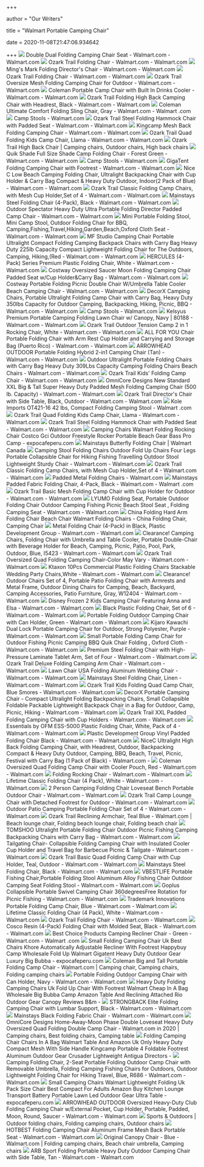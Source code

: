 +++
        
author = "Our Writers"
        
title = "Walmart Portable Camping Chair"
        
date = 2020-11-08T21:47:06.934642
        
+++
[ ![](https://i5.walmartimages.com/asr/55778a70-75b9-47e6-bc9c-4f1ebd34b333_1.dc74b6ce2b71bd744d94a71f986812f1.jpeg?odnWidth=612&odnHeight=612&odnBg=ffffff)](https://i5.walmartimages.com/asr/55778a70-75b9-47e6-bc9c-4f1ebd34b333_1.dc74b6ce2b71bd744d94a71f986812f1.jpeg?odnWidth=612&odnHeight=612&odnBg=ffffff) Double Dual Folding Camping Chair Seat - Walmart.com - Walmart.com
[ ![](https://i5.walmartimages.com/asr/915236dc-22a6-4ddc-b62c-1110ddc79c66_1.6ad4633a54d57707474826efe53f0ab7.jpeg?odnWidth=612&odnHeight=612&odnBg=ffffff)](https://i5.walmartimages.com/asr/915236dc-22a6-4ddc-b62c-1110ddc79c66_1.6ad4633a54d57707474826efe53f0ab7.jpeg?odnWidth=612&odnHeight=612&odnBg=ffffff) Ozark Trail Folding Chair - Walmart.com - Walmart.com
[ ![](https://i5.walmartimages.com/asr/a628585c-236f-44ea-bbcd-05f686e22e6d_1.76b7606a5458a9424b74f17ff36a66ce.jpeg?odnWidth=612&odnHeight=612&odnBg=ffffff)](https://i5.walmartimages.com/asr/a628585c-236f-44ea-bbcd-05f686e22e6d_1.76b7606a5458a9424b74f17ff36a66ce.jpeg?odnWidth=612&odnHeight=612&odnBg=ffffff) Ming's Mark Folding Director's Chair - Walmart.com - Walmart.com
[ ![](https://i5.walmartimages.com/asr/0f411c6c-3f09-42aa-9365-9dd3997613f7_1.c323af2b029d49de453d27d34ac419bc.jpeg?odnWidth=612&odnHeight=612&odnBg=ffffff)](https://i5.walmartimages.com/asr/0f411c6c-3f09-42aa-9365-9dd3997613f7_1.c323af2b029d49de453d27d34ac419bc.jpeg?odnWidth=612&odnHeight=612&odnBg=ffffff) Ozark Trail Folding Chair - Walmart.com - Walmart.com
[ ![](https://i5.walmartimages.com/asr/a73cc3cd-ee1c-4f2f-944f-bac29ac6f701_1.7af9c90a987605e10e582d358b1b32c6.jpeg)](https://i5.walmartimages.com/asr/a73cc3cd-ee1c-4f2f-944f-bac29ac6f701_1.7af9c90a987605e10e582d358b1b32c6.jpeg) Ozark Trail Oversize Mesh Folding Camping Chair for Outdoor - Walmart.com -  Walmart.com
[ ![](https://i5.walmartimages.com/asr/6e7e7486-1b93-4411-9790-936d96b418a0_1.46415cb5fe93e65c3ffefca93cbb8159.jpeg?odnWidth=612&odnHeight=612&odnBg=ffffff)](https://i5.walmartimages.com/asr/6e7e7486-1b93-4411-9790-936d96b418a0_1.46415cb5fe93e65c3ffefca93cbb8159.jpeg?odnWidth=612&odnHeight=612&odnBg=ffffff) Coleman Portable Camp Chair with Built In Drinks Cooler - Walmart.com -  Walmart.com
[ ![](https://i5.walmartimages.com/asr/97d67259-1e66-48c9-b180-be1c11954624_1.cc828308831f0b7b9a004f4e6c8f1084.jpeg)](https://i5.walmartimages.com/asr/97d67259-1e66-48c9-b180-be1c11954624_1.cc828308831f0b7b9a004f4e6c8f1084.jpeg) Ozark Trail Folding High Back Camping Chair with Headrest, Black - Walmart.com  - Walmart.com
[ ![](https://i5.walmartimages.com/asr/0b1c9643-c154-4501-950e-3797a33f235c_1.0f9b90421344fb80fa149d7daf9fc2d6.jpeg?odnWidth=612&odnHeight=612&odnBg=ffffff)](https://i5.walmartimages.com/asr/0b1c9643-c154-4501-950e-3797a33f235c_1.0f9b90421344fb80fa149d7daf9fc2d6.jpeg?odnWidth=612&odnHeight=612&odnBg=ffffff) Coleman Ultimate Comfort Folding Sling Chair, Gray - Walmart.com - Walmart .com
[ ![](https://i5.walmartimages.com/asr/954e2452-2146-4785-ab95-14dd35071efa_1.423ec756fc4ee155a4139f2fb3bd449c.jpeg)](https://i5.walmartimages.com/asr/954e2452-2146-4785-ab95-14dd35071efa_1.423ec756fc4ee155a4139f2fb3bd449c.jpeg) Camp Stools - Walmart.com
[ ![](https://i5.walmartimages.com/asr/4f95b0ae-38f6-4049-944f-88eae549cc75_4.eedb1b27846035142eed43f29cd280b2.png)](https://i5.walmartimages.com/asr/4f95b0ae-38f6-4049-944f-88eae549cc75_4.eedb1b27846035142eed43f29cd280b2.png) Ozark Trail Steel Folding Hammock Chair with Padded Seat - Walmart.com -  Walmart.com
[ ![](https://i5.walmartimages.com/asr/743bcf71-50f7-4fe8-909c-0b78fab71bae_1.6da755de0f4e66b1fad637621e4b4dfc.jpeg?odnWidth=612&odnHeight=612&odnBg=ffffff)](https://i5.walmartimages.com/asr/743bcf71-50f7-4fe8-909c-0b78fab71bae_1.6da755de0f4e66b1fad637621e4b4dfc.jpeg?odnWidth=612&odnHeight=612&odnBg=ffffff) Kingcamp Mesh Back Folding Camping Chair - Walmart.com - Walmart.com
[ ![](https://i5.walmartimages.com/asr/a16b134a-c3eb-4bbf-8676-196c06d61449_1.958b621273dc6092a232e348fc1ae05d.jpeg?odnWidth=612&odnHeight=612&odnBg=ffffff)](https://i5.walmartimages.com/asr/a16b134a-c3eb-4bbf-8676-196c06d61449_1.958b621273dc6092a232e348fc1ae05d.jpeg?odnWidth=612&odnHeight=612&odnBg=ffffff) Ozark Trail Quad Folding Kids Camp Chair, Llama - Walmart.com - Walmart.com
[ ![](https://i.pinimg.com/originals/0b/ea/ca/0beacadc81e72ab75dbe9e4c64f328e2.jpg)](https://i.pinimg.com/originals/0b/ea/ca/0beacadc81e72ab75dbe9e4c64f328e2.jpg) Ozark Trail High Back Chair | Camping chairs, Outdoor chairs, High back  chairs
[ ![](https://i5.walmartimages.com/asr/a04d83fe-73bb-4f43-902c-24adc78557d3_1.c2b451f8ab82d2bd7dc38262131ad37b.jpeg?odnWidth=612&odnHeight=612&odnBg=ffffff)](https://i5.walmartimages.com/asr/a04d83fe-73bb-4f43-902c-24adc78557d3_1.c2b451f8ab82d2bd7dc38262131ad37b.jpeg?odnWidth=612&odnHeight=612&odnBg=ffffff) Quik Shade Full Size Shade Camp Folding Chair - Forest Green - Walmart.com  - Walmart.com
[ ![](https://i5.walmartimages.com/asr/9d4a9ec0-9e6b-4784-80e3-c1f049e1a36a_1.0042f27ffaa85820d191b9a0fe5eab55.jpeg)](https://i5.walmartimages.com/asr/9d4a9ec0-9e6b-4784-80e3-c1f049e1a36a_1.0042f27ffaa85820d191b9a0fe5eab55.jpeg) Camp Stools - Walmart.com
[ ![](https://i5.walmartimages.com/asr/ba4ced7a-0060-45ec-ad14-3bd26fd10df3_1.c5dd5cdefb2ceb99761d6628a5fdcd5c.jpeg?odnWidth=612&odnHeight=612&odnBg=ffffff)](https://i5.walmartimages.com/asr/ba4ced7a-0060-45ec-ad14-3bd26fd10df3_1.c5dd5cdefb2ceb99761d6628a5fdcd5c.jpeg?odnWidth=612&odnHeight=612&odnBg=ffffff) GigaTent Folding Camping Chair with Footrest - Walmart.com - Walmart.com
[ ![](https://i5.walmartimages.com/asr/785f706d-971b-4d47-9aae-78023b5b7d42_1.d916d04ed9d68e7ba992310e1befe31d.jpeg?odnWidth=612&odnHeight=612&odnBg=ffffff)](https://i5.walmartimages.com/asr/785f706d-971b-4d47-9aae-78023b5b7d42_1.d916d04ed9d68e7ba992310e1befe31d.jpeg?odnWidth=612&odnHeight=612&odnBg=ffffff) Nice C Low Beach Camping Folding Chair, Ultralight Backpacking Chair with  Cup Holder & Carry Bag Compact & Heavy Duty Outdoor, Indoor(2 Pack of Blue)  - Walmart.com - Walmart.com
[ ![](https://i5.walmartimages.com/asr/0b72bb38-6a55-42e1-a3e9-a821fea94c25_1.bc82ade3e97b3675cbd9624a2b7ae68b.jpeg?odnWidth=612&odnHeight=612&odnBg=ffffff)](https://i5.walmartimages.com/asr/0b72bb38-6a55-42e1-a3e9-a821fea94c25_1.bc82ade3e97b3675cbd9624a2b7ae68b.jpeg?odnWidth=612&odnHeight=612&odnBg=ffffff) Ozark Trail Classic Folding Camp Chairs, with Mesh Cup Holder,Set of 4 -  Walmart.com - Walmart.com
[ ![](https://i5.walmartimages.com/asr/8a4fcf95-a2ca-4c11-bb0f-0abaaf04de54_1.d3a1d36a6d945867a10946d6e66e4c3c.jpeg?odnWidth=2000&odnHeight=2000&odnBg=ffffff)](https://i5.walmartimages.com/asr/8a4fcf95-a2ca-4c11-bb0f-0abaaf04de54_1.d3a1d36a6d945867a10946d6e66e4c3c.jpeg?odnWidth=2000&odnHeight=2000&odnBg=ffffff) Mainstays Steel Folding Chair (4-Pack), Black - Walmart.com - Walmart.com
[ ![](https://i5.walmartimages.com/asr/c8ff1080-3ebf-4ead-be76-41067d20c018_2.468588c68ce2b5796bb7925af091d9b5.jpeg?odnWidth=612&odnHeight=612&odnBg=ffffff)](https://i5.walmartimages.com/asr/c8ff1080-3ebf-4ead-be76-41067d20c018_2.468588c68ce2b5796bb7925af091d9b5.jpeg?odnWidth=612&odnHeight=612&odnBg=ffffff) Outdoor Spectator Heavy Duty Ultra Portable Folding Director Padded Camp  Chair - Walmart.com - Walmart.com
[ ![](https://i5.walmartimages.com/asr/26fdc759-283d-4a84-8c7b-53b4277f2d32_1.fb7678d754eb732ab1a63b986a13757a.jpeg?odnWidth=612&odnHeight=612&odnBg=ffffff)](https://i5.walmartimages.com/asr/26fdc759-283d-4a84-8c7b-53b4277f2d32_1.fb7678d754eb732ab1a63b986a13757a.jpeg?odnWidth=612&odnHeight=612&odnBg=ffffff) Mini Portable Folding Stool, Mini Camp Stool, Outdoor Folding Chair for BBQ, Camping,Fishing,Travel,Hiking,Garden,Beach,Oxford Cloth Seat - Walmart.com  - Walmart.com
[ ![](https://i5.walmartimages.com/asr/152fbcb4-28b5-4773-b0b7-2db47d0b6d8c.b14f5f0b886f220fb5c610aae9c0c231.jpeg?odnWidth=612&odnHeight=612&odnBg=ffffff)](https://i5.walmartimages.com/asr/152fbcb4-28b5-4773-b0b7-2db47d0b6d8c.b14f5f0b886f220fb5c610aae9c0c231.jpeg?odnWidth=612&odnHeight=612&odnBg=ffffff) MF Studio Camping Chair Portable Ultralight Compact Folding Camping  Backpack Chairs with Carry Bag Heavy Duty 225lb Capacity Compact  Lightweight Folding Chair for The Outdoors, Camping, Hiking,(Red - Walmart.com  - Walmart.com
[ ![](https://i5.walmartimages.com/asr/a0158838-80ee-402c-9010-303c7d0f611c_1.a28b6b672c9c168989243aafbb43cd67.jpeg?odnWidth=612&odnHeight=612&odnBg=ffffff)](https://i5.walmartimages.com/asr/a0158838-80ee-402c-9010-303c7d0f611c_1.a28b6b672c9c168989243aafbb43cd67.jpeg?odnWidth=612&odnHeight=612&odnBg=ffffff) HERCULES (4-Pack) Series Premium Plastic Folding Chair, White - Walmart.com  - Walmart.com
[ ![](https://i5.walmartimages.com/asr/e0ff9121-3af6-4e14-b62f-1dff6b9abb11_1.7f258c015f8478b579b7e370d927fdb6.jpeg?odnWidth=612&odnHeight=612&odnBg=ffffff)](https://i5.walmartimages.com/asr/e0ff9121-3af6-4e14-b62f-1dff6b9abb11_1.7f258c015f8478b579b7e370d927fdb6.jpeg?odnWidth=612&odnHeight=612&odnBg=ffffff) Costway Oversized Saucer Moon Folding Camping Chair Padded Seat w/Cup  Holder&Carry Bag - Walmart.com - Walmart.com
[ ![](https://i5.walmartimages.com/asr/de619ce5-6ef8-442e-9b23-73664d769bbb_1.9ddb9e495f07deddceb4b529a7e32d55.jpeg?odnWidth=612&odnHeight=612&odnBg=ffffff)](https://i5.walmartimages.com/asr/de619ce5-6ef8-442e-9b23-73664d769bbb_1.9ddb9e495f07deddceb4b529a7e32d55.jpeg?odnWidth=612&odnHeight=612&odnBg=ffffff) Costway Portable Folding Picnic Double Chair W/Umbrella Table Cooler Beach Camping  Chair - Walmart.com - Walmart.com
[ ![](https://i5.walmartimages.com/asr/4acc89a1-8ab5-4b9b-9b69-8f10b2a5d8e9.530a5186fa56bcdba46af6ec4f1ed0cb.jpeg?odnWidth=612&odnHeight=612&odnBg=ffffff)](https://i5.walmartimages.com/asr/4acc89a1-8ab5-4b9b-9b69-8f10b2a5d8e9.530a5186fa56bcdba46af6ec4f1ed0cb.jpeg?odnWidth=612&odnHeight=612&odnBg=ffffff) DecorX Camping Chairs, Portable Ultralight Folding Camp Chair with Carry  Bag, Heavy Duty 350lbs Capacity for Outdoor Camping, Backpacking, Hiking,  Picnic, BBQ - Walmart.com - Walmart.com
[ ![](https://i5.walmartimages.com/asr/2ee1dd88-fb8e-4ceb-87c0-7acc311ef953_1.a298cfe744e000be873d0074788a073b.jpeg)](https://i5.walmartimages.com/asr/2ee1dd88-fb8e-4ceb-87c0-7acc311ef953_1.a298cfe744e000be873d0074788a073b.jpeg) Camp Stools - Walmart.com
[ ![](https://i5.walmartimages.com/asr/dc11253c-6f67-4c31-be77-4c0809e9dab9_1.64c93c27f40db3f2cd8ec9a875520dd9.jpeg?odnWidth=612&odnHeight=612&odnBg=ffffff)](https://i5.walmartimages.com/asr/dc11253c-6f67-4c31-be77-4c0809e9dab9_1.64c93c27f40db3f2cd8ec9a875520dd9.jpeg?odnWidth=612&odnHeight=612&odnBg=ffffff) Kelsyus Premium Portable Camping Folding Lawn Chair w/ Canopy, Navy | 80188  - Walmart.com - Walmart.com
[ ![](https://i5.walmartimages.com/asr/2c101f24-cb6a-40ba-96d1-53cbfce4a0f8_1.5c81e89d41c42265b5775391ed399120.jpeg?odnWidth=612&odnHeight=612&odnBg=ffffff)](https://i5.walmartimages.com/asr/2c101f24-cb6a-40ba-96d1-53cbfce4a0f8_1.5c81e89d41c42265b5775391ed399120.jpeg?odnWidth=612&odnHeight=612&odnBg=ffffff) Ozark Trail Outdoor Tension Camp 2 in 1 Rocking Chair, White - Walmart.com  - Walmart.com
[ ![](https://i5.walmartimages.com/asr/156f1082-be83-4ca8-a90f-bf848520732e_1.b17a9001c5f2f37e232ce7c8b6574f76.jpeg?odnWidth=612&odnHeight=612&odnBg=ffffff)](https://i5.walmartimages.com/asr/156f1082-be83-4ca8-a90f-bf848520732e_1.b17a9001c5f2f37e232ce7c8b6574f76.jpeg?odnWidth=612&odnHeight=612&odnBg=ffffff) ALL FOR YOU Chair Portable Folding Chair with Arm Rest Cup Holder and  Carrying and Storage Bag (Puerto Rico) - Walmart.com - Walmart.com
[ ![](https://i5.walmartimages.com/asr/cbf09bca-5a91-4934-92a1-f15273f42eac.611d132aa99bf1b3af373cb65ba438c3.jpeg?odnWidth=612&odnHeight=612&odnBg=ffffff)](https://i5.walmartimages.com/asr/cbf09bca-5a91-4934-92a1-f15273f42eac.611d132aa99bf1b3af373cb65ba438c3.jpeg?odnWidth=612&odnHeight=612&odnBg=ffffff) ARROWHEAD OUTDOOR Portable Folding Hybrid 2-in1 Camping Chair (Tan) -  Walmart.com - Walmart.com
[ ![](https://i5.walmartimages.com/asr/ed6d3ed5-db8f-4f65-8fb6-bcefd462922e_1.c5ef336d2c61c261bd8be5a3d9e4b43c.jpeg?odnWidth=612&odnHeight=612&odnBg=ffffff)](https://i5.walmartimages.com/asr/ed6d3ed5-db8f-4f65-8fb6-bcefd462922e_1.c5ef336d2c61c261bd8be5a3d9e4b43c.jpeg?odnWidth=612&odnHeight=612&odnBg=ffffff) Outdoor Ultralight Portable Folding Chairs with Carry Bag Heavy Duty 309Lbs  Capacity Camping Folding Chairs Beach Chairs - Walmart.com - Walmart.com
[ ![](https://i5.walmartimages.com/asr/cb996568-469c-492f-8f2f-9739364d4c0d_1.b2494046e9c0c43b55432322e2a38f5e.jpeg?odnWidth=612&odnHeight=612&odnBg=ffffff)](https://i5.walmartimages.com/asr/cb996568-469c-492f-8f2f-9739364d4c0d_1.b2494046e9c0c43b55432322e2a38f5e.jpeg?odnWidth=612&odnHeight=612&odnBg=ffffff) Ozark Trail Kids' Folding Camp Chair - Walmart.com - Walmart.com
[ ![](https://i5.walmartimages.com/asr/32b74f3d-7aea-4676-a9c4-fdb326885fd0_1.f444f4bb0c4f7bf3d6c6acd0cc7a3b6e.jpeg?odnWidth=612&odnHeight=612&odnBg=ffffff)](https://i5.walmartimages.com/asr/32b74f3d-7aea-4676-a9c4-fdb326885fd0_1.f444f4bb0c4f7bf3d6c6acd0cc7a3b6e.jpeg?odnWidth=612&odnHeight=612&odnBg=ffffff) OmniCore Designs New Standard XXL Big & Tall Super Heavy Duty Padded Mesh Folding  Camping Chair (500 lb. Capacity) - Walmart.com - Walmart.com
[ ![](https://i5.walmartimages.com/asr/3114966d-01b2-43c8-adce-50d426304bf4_3.b7dea9e6f549a19aa1e7305336d3f3d6.png?odnWidth=612&odnHeight=612&odnBg=ffffff)](https://i5.walmartimages.com/asr/3114966d-01b2-43c8-adce-50d426304bf4_3.b7dea9e6f549a19aa1e7305336d3f3d6.png?odnWidth=612&odnHeight=612&odnBg=ffffff) Ozark Trail Director's Chair with Side Table, Black, Outdoor - Walmart.com  - Walmart.com
[ ![](https://i5.walmartimages.com/asr/b4bb8121-4910-43e3-8834-7f4319b73282_1.92aa3a76329a4e01b9991e38b8a63b0b.jpeg?odnWidth=450&odnHeight=450&odnBg=ffffff)](https://i5.walmartimages.com/asr/b4bb8121-4910-43e3-8834-7f4319b73282_1.92aa3a76329a4e01b9991e38b8a63b0b.jpeg?odnWidth=450&odnHeight=450&odnBg=ffffff) Kole Imports OT421-16 42 lbs&#44; Compact Folding Camping Stool - Walmart .com
[ ![](https://i5.walmartimages.com/asr/fa52f67f-e661-48ee-bba5-b41022634484_1.c89c199252aa98d18095a96c9e52497d.jpeg)](https://i5.walmartimages.com/asr/fa52f67f-e661-48ee-bba5-b41022634484_1.c89c199252aa98d18095a96c9e52497d.jpeg) Ozark Trail Quad Folding Kids Camp Chair, Llama - Walmart.com - Walmart.com
[ ![](https://i5.walmartimages.com/asr/d1b208d2-dc2a-46dc-a868-7880f20cf203_1.f703da8a8f7a18c6f02a9531152bf945.jpeg)](https://i5.walmartimages.com/asr/d1b208d2-dc2a-46dc-a868-7880f20cf203_1.f703da8a8f7a18c6f02a9531152bf945.jpeg) Ozark Trail Steel Folding Hammock Chair with Padded Seat - Walmart.com -  Walmart.com
[ ![](https://www.expocafeperu.com/w/2019/12/camping-chairs-walmart-folding-rocking-chair-costco-gci-outdoor-freestyle-rocker-portable-folding-rocking-chair-camping-chairs-beach.jpg)](https://www.expocafeperu.com/w/2019/12/camping-chairs-walmart-folding-rocking-chair-costco-gci-outdoor-freestyle-rocker-portable-folding-rocking-chair-camping-chairs-beach.jpg) Camping Chairs Walmart Folding Rocking Chair Costco Gci Outdoor Freestyle  Rocker Portable Beach Gear Bass Pro Camp - expocafeperu.com
[ ![](https://i5.walmartimages.ca/images/Enlarge/004/189/999999-886783004189.jpg)](https://i5.walmartimages.ca/images/Enlarge/004/189/999999-886783004189.jpg) Mainstays Butterfly Folding Chair | Walmart Canada
[ ![](https://i5.walmartimages.com/asr/213c140e-a3cc-4911-8bf3-00795e2bbbdc_1.be21c0e030db9f261062328d9262ce09.jpeg?odnWidth=612&odnHeight=612&odnBg=ffffff)](https://i5.walmartimages.com/asr/213c140e-a3cc-4911-8bf3-00795e2bbbdc_1.be21c0e030db9f261062328d9262ce09.jpeg?odnWidth=612&odnHeight=612&odnBg=ffffff) Camping Stool Folding Chairs Outdoor Fold Up Chairs Four Legs Portable  Collapsible Chair for Hiking Fishing Travelling Outdoor Stool Lightweight  Sturdy Chair - Walmart.com - Walmart.com
[ ![](https://i5.walmartimages.com/asr/0b72bb38-6a55-42e1-a3e9-a821fea94c25_1.bc82ade3e97b3675cbd9624a2b7ae68b.jpeg)](https://i5.walmartimages.com/asr/0b72bb38-6a55-42e1-a3e9-a821fea94c25_1.bc82ade3e97b3675cbd9624a2b7ae68b.jpeg) Ozark Trail Classic Folding Camp Chairs, with Mesh Cup Holder,Set of 4 -  Walmart.com - Walmart.com
[ ![](https://i5.walmartimages.com/asr/78e131c1-5daf-4b58-abc3-3aa56d17f492_1.1a0b324319e8b02abd375003cc3069f1.jpeg)](https://i5.walmartimages.com/asr/78e131c1-5daf-4b58-abc3-3aa56d17f492_1.1a0b324319e8b02abd375003cc3069f1.jpeg) Padded Metal Folding Chairs - Walmart.com
[ ![](https://i5.walmartimages.com/asr/050dc19f-10e0-4e9d-8b96-bce626602b28_1.fcbab46d0d95273f5cc0134a7722e726.png?odnWidth=612&odnHeight=612&odnBg=ffffff)](https://i5.walmartimages.com/asr/050dc19f-10e0-4e9d-8b96-bce626602b28_1.fcbab46d0d95273f5cc0134a7722e726.png?odnWidth=612&odnHeight=612&odnBg=ffffff) Mainstays Padded Fabric Folding Chair, 4-Pack, Black - Walmart.com - Walmart .com
[ ![](https://i5.walmartimages.com/asr/0f289ab0-8e8f-4aea-bda7-2ac6368455dd_1.ed1bfc14e9aa6b4da301fb0c6eb276f8.png?odnWidth=612&odnHeight=612&odnBg=ffffff)](https://i5.walmartimages.com/asr/0f289ab0-8e8f-4aea-bda7-2ac6368455dd_1.ed1bfc14e9aa6b4da301fb0c6eb276f8.png?odnWidth=612&odnHeight=612&odnBg=ffffff) Ozark Trail Basic Mesh Folding Camp Chair with Cup Holder for Outdoor -  Walmart.com - Walmart.com
[ ![](https://i5.walmartimages.com/asr/27c7730c-5779-4bab-9ccb-88a6ee691308.14a14c8325e30006dbbc4cb3b1bcdaee.jpeg?odnWidth=612&odnHeight=612&odnBg=ffffff)](https://i5.walmartimages.com/asr/27c7730c-5779-4bab-9ccb-88a6ee691308.14a14c8325e30006dbbc4cb3b1bcdaee.jpeg?odnWidth=612&odnHeight=612&odnBg=ffffff) LYUMO Folding Seat, Portable Outdoor Folding Chair Outdoor Camping Fishing  Picnic Beach Stool Seat , Folding Camping Seat - Walmart.com - Walmart.com
[ ![](https://image.made-in-china.com/202f0j00voHRdrqGkmkA/Folding-Hard-Arm-Folding-Chair-Beach-Chair-Walmart-Folding-Chairs.jpg)](https://image.made-in-china.com/202f0j00voHRdrqGkmkA/Folding-Hard-Arm-Folding-Chair-Beach-Chair-Walmart-Folding-Chairs.jpg) China Folding Hard Arm Folding Chair Beach Chair Walmart Folding Chairs -  China Folding Chair, Camping Chair
[ ![](https://i5.walmartimages.com/asr/27c2fde4-380a-4154-91a7-fae859e82419_1.53f7b6130f1fe7c9476acf0f79a88f3f.jpeg?odnWidth=450&odnHeight=450&odnBg=ffffff)](https://i5.walmartimages.com/asr/27c2fde4-380a-4154-91a7-fae859e82419_1.53f7b6130f1fe7c9476acf0f79a88f3f.jpeg?odnWidth=450&odnHeight=450&odnBg=ffffff) Metal Folding Chair (4-Pack) in Black, Plastic Development Group - Walmart.com  - Walmart.com
[ ![](https://i5.walmartimages.com/asr/6d7582f4-d0e3-4cdf-9fc0-056547048ba6_1.c09f257f83113da8fcf526e83972ae8b.jpeg?odnWidth=612&odnHeight=612&odnBg=ffffff)](https://i5.walmartimages.com/asr/6d7582f4-d0e3-4cdf-9fc0-056547048ba6_1.c09f257f83113da8fcf526e83972ae8b.jpeg?odnWidth=612&odnHeight=612&odnBg=ffffff) Clearance! Camping Chairs, Folding Chair with Umbrella and Table Cooler,  Portable Double-Chair with Beverage Holder for Beach, Camping, Picnic,  Patio, Pool, Park, Outdoor, Blue, I5423 - Walmart.com - Walmart.com
[ ![](https://i5.walmartimages.com/asr/224a4b59-a588-4dcd-842d-1a72fc25fbdc_1.b0cca3116aecca031f92d1380e0b0b42.jpeg?odnWidth=612&odnHeight=612&odnBg=ffffff)](https://i5.walmartimages.com/asr/224a4b59-a588-4dcd-842d-1a72fc25fbdc_1.b0cca3116aecca031f92d1380e0b0b42.jpeg?odnWidth=612&odnHeight=612&odnBg=ffffff) Ozark Trail Oversized Quad Folding Camping Chair-Color May Vary - Walmart.com  - Walmart.com
[ ![](https://i5.walmartimages.com/asr/22203443-fdff-4378-b0e7-6caa3f6bb527_1.ac832f82929c64340ee048444e6f39e3.jpeg?odnWidth=612&odnHeight=612&odnBg=ffffff)](https://i5.walmartimages.com/asr/22203443-fdff-4378-b0e7-6caa3f6bb527_1.ac832f82929c64340ee048444e6f39e3.jpeg?odnWidth=612&odnHeight=612&odnBg=ffffff) Ktaxon 10Pcs Commercial Plastic Folding Chairs Stackable Wedding Party  Chairs,White - Walmart.com - Walmart.com
[ ![](https://i5.walmartimages.com/asr/de7a0f5f-349d-4525-951c-5e0bed8771c8.5ecfc3a89509e54abc131274f8608199.jpeg?odnWidth=612&odnHeight=612&odnBg=ffffff)](https://i5.walmartimages.com/asr/de7a0f5f-349d-4525-951c-5e0bed8771c8.5ecfc3a89509e54abc131274f8608199.jpeg?odnWidth=612&odnHeight=612&odnBg=ffffff) Clearance! Outdoor Chairs Set of 4, Portable Patio Folding Chair with  Armrests and Metal Frame, Outdoor Dining Chairs for Camping, Beach,  Backyard, Camping Accessories, Patio Furniture, Gray, W12404 - Walmart.com  - Walmart.com
[ ![](https://i5.walmartimages.com/asr/fe17360c-18b0-41eb-a678-62791badc7bf_2.049a3cd0bb98a00a31e051a7cd1da2df.jpeg?odnWidth=612&odnHeight=612&odnBg=ffffff)](https://i5.walmartimages.com/asr/fe17360c-18b0-41eb-a678-62791badc7bf_2.049a3cd0bb98a00a31e051a7cd1da2df.jpeg?odnWidth=612&odnHeight=612&odnBg=ffffff) Disney Frozen 2 Kids Camping Chair Featuring Anna and Elsa - Walmart.com -  Walmart.com
[ ![](https://i5.walmartimages.com/asr/a851b2fe-17a5-4379-8250-49e4d688b8a7_1.602c33a68f58deaf2322f31ed0cfad84.jpeg)](https://i5.walmartimages.com/asr/a851b2fe-17a5-4379-8250-49e4d688b8a7_1.602c33a68f58deaf2322f31ed0cfad84.jpeg) Black Plastic Folding Chair, Set of 6 - Walmart.com - Walmart.com
[ ![](https://i5.walmartimages.com/asr/19d1ee29-9624-45b2-a2a7-b3eda25752a3_1.2cf99bb98aa33b3c325ad151c2540ab6.jpeg?odnWidth=612&odnHeight=612&odnBg=ffffff)](https://i5.walmartimages.com/asr/19d1ee29-9624-45b2-a2a7-b3eda25752a3_1.2cf99bb98aa33b3c325ad151c2540ab6.jpeg?odnWidth=612&odnHeight=612&odnBg=ffffff) Portable Folding Outdoor Camping Chair with Can Holder, Green - Walmart.com  - Walmart.com
[ ![](https://i5.walmartimages.com/asr/2c216e13-0834-4155-9f6d-485fdb2df49b_1.8cd9753d95e689b3012678df94d67682.jpeg?odnWidth=612&odnHeight=612&odnBg=ffffff)](https://i5.walmartimages.com/asr/2c216e13-0834-4155-9f6d-485fdb2df49b_1.8cd9753d95e689b3012678df94d67682.jpeg?odnWidth=612&odnHeight=612&odnBg=ffffff) Kijaro Kawachi Dual Lock Portable Camping Chair for Outdoor, Strong  Polyester, Purple - Walmart.com - Walmart.com
[ ![](https://i5.walmartimages.com/asr/de08afc0-9047-47b3-aa73-7cad2de37f0b_1.e16d24700957c616786d01b69a03bf2f.jpeg?odnWidth=282&odnHeight=282&odnBg=ffffff)](https://i5.walmartimages.com/asr/de08afc0-9047-47b3-aa73-7cad2de37f0b_1.e16d24700957c616786d01b69a03bf2f.jpeg?odnWidth=282&odnHeight=282&odnBg=ffffff) Small Portable Folding Camp Chair for Outdoor Fishing Picnic Camping BBQ  Quik Chair Folding , Oxford Cloth - Walmart.com - Walmart.com
[ ![](https://i5.walmartimages.com/asr/8ed91dd2-6b1b-481e-be05-432fcc185e17_1.77d60ef094c984ed1bbfedcd9aa0af69.jpeg?odnWidth=612&odnHeight=612&odnBg=ffffff)](https://i5.walmartimages.com/asr/8ed91dd2-6b1b-481e-be05-432fcc185e17_1.77d60ef094c984ed1bbfedcd9aa0af69.jpeg?odnWidth=612&odnHeight=612&odnBg=ffffff) Premium Steel Folding Chair with High-Pressure Laminate Tablet Arm, Set of  Four - Walmart.com - Walmart.com
[ ![](https://i5.walmartimages.com/asr/07fdac8a-5f66-4bea-82f3-bff64991510d_1.391e78657dc6dae504b0ae684209921f.jpeg?odnWidth=612&odnHeight=612&odnBg=ffffff)](https://i5.walmartimages.com/asr/07fdac8a-5f66-4bea-82f3-bff64991510d_1.391e78657dc6dae504b0ae684209921f.jpeg?odnWidth=612&odnHeight=612&odnBg=ffffff) Ozark Trail Deluxe Folding Camping Arm Chair - Walmart.com - Walmart.com
[ ![](https://i5.walmartimages.com/asr/88ea8a15-b4dd-4017-9c5a-610f18a55227_1.cc2cab4f5bdb549fbf3f4261c4af7321.jpeg?odnWidth=612&odnHeight=612&odnBg=ffffff)](https://i5.walmartimages.com/asr/88ea8a15-b4dd-4017-9c5a-610f18a55227_1.cc2cab4f5bdb549fbf3f4261c4af7321.jpeg?odnWidth=612&odnHeight=612&odnBg=ffffff) Lawn Chair USA Folding Aluminum Webbing Chair - Walmart.com - Walmart.com
[ ![](https://i5.walmartimages.com/asr/f8a24ede-0176-4ca5-b73f-86d0eeee7ae0_1.a975b10c6ddbb3340adbc0189a5c245d.jpeg?odnWidth=612&odnHeight=612&odnBg=ffffff)](https://i5.walmartimages.com/asr/f8a24ede-0176-4ca5-b73f-86d0eeee7ae0_1.a975b10c6ddbb3340adbc0189a5c245d.jpeg?odnWidth=612&odnHeight=612&odnBg=ffffff) Mainstays Steel Folding Chair, Linen - Walmart.com - Walmart.com
[ ![](https://i5.walmartimages.com/asr/af1ee17b-1c94-448e-b8b2-f6e85de938e2_2.66d014fbd869102376ef722e7b106dcc.jpeg?odnWidth=612&odnHeight=612&odnBg=ffffff)](https://i5.walmartimages.com/asr/af1ee17b-1c94-448e-b8b2-f6e85de938e2_2.66d014fbd869102376ef722e7b106dcc.jpeg?odnWidth=612&odnHeight=612&odnBg=ffffff) Ozark Trail Kids Folding Quad Camp Chair, Blue Smores - Walmart.com -  Walmart.com
[ ![](https://i5.walmartimages.com/asr/be78f46e-49d7-4ecc-8a3c-00ffce239226.acaf6a66034d63c8ab0fc323b836c398.jpeg?odnWidth=612&odnHeight=612&odnBg=ffffff)](https://i5.walmartimages.com/asr/be78f46e-49d7-4ecc-8a3c-00ffce239226.acaf6a66034d63c8ab0fc323b836c398.jpeg?odnWidth=612&odnHeight=612&odnBg=ffffff) DecorX Portable Camping Chair - Compact Ultralight Folding Backpacking  Chairs, Small Collapsible Foldable Packable Lightweight Backpack Chair in a  Bag for Outdoor, Camp, Picnic, Hiking - Walmart.com - Walmart.com
[ ![](https://i5.walmartimages.com/asr/78843437-281b-4ff1-8bc1-952efd862906_1.fa76de851d717af548441725c8f85b0f.jpeg?odnWidth=612&odnHeight=612&odnBg=ffffff)](https://i5.walmartimages.com/asr/78843437-281b-4ff1-8bc1-952efd862906_1.fa76de851d717af548441725c8f85b0f.jpeg?odnWidth=612&odnHeight=612&odnBg=ffffff) Ozark Trail XXL Padded Folding Camping Chair with Cup Holders - Walmart.com  - Walmart.com
[ ![](https://i5.walmartimages.com/asr/00440b61-2282-4aa2-aff8-409dc70e2389_1.221cc6e0a8e4eebe8901873181f24625.jpeg?odnWidth=612&odnHeight=612&odnBg=ffffff)](https://i5.walmartimages.com/asr/00440b61-2282-4aa2-aff8-409dc70e2389_1.221cc6e0a8e4eebe8901873181f24625.jpeg?odnWidth=612&odnHeight=612&odnBg=ffffff) Essentials by OFM ESS-5000 Plastic Folding Chair, White, Pack of 4 - Walmart.com  - Walmart.com
[ ![](https://i5.walmartimages.com/asr/a2ed6b35-9a9c-448a-8f87-90c8b9df0c83_1.065aa07f57acbee1880e3c7c9323b1c5.jpeg?odnWidth=612&odnHeight=612&odnBg=ffffff)](https://i5.walmartimages.com/asr/a2ed6b35-9a9c-448a-8f87-90c8b9df0c83_1.065aa07f57acbee1880e3c7c9323b1c5.jpeg?odnWidth=612&odnHeight=612&odnBg=ffffff) Plastic Development Group Vinyl Padded Folding Chair Black - Walmart.com -  Walmart.com
[ ![](https://i5.walmartimages.com/asr/ec136a2f-0c13-46bf-b137-a3b1a4e19418.37801921b8cabbf06c368c1426ea77de.jpeg?odnWidth=612&odnHeight=612&odnBg=ffffff)](https://i5.walmartimages.com/asr/ec136a2f-0c13-46bf-b137-a3b1a4e19418.37801921b8cabbf06c368c1426ea77de.jpeg?odnWidth=612&odnHeight=612&odnBg=ffffff) NiceC Ultralight High Back Folding Camping Chair, with Headrest, Outdoor,  Backpacking Compact & Heavy Duty Outdoor, Camping, BBQ, Beach, Travel,  Picnic, Festival with Carry Bag (1 Pack of Black) - Walmart.com -
[ ![](https://i5.walmartimages.com/asr/afb4ce38-7054-4ed4-9527-d5c4518e77c4_1.a3a1eb434843ea66f9a46bc81c083b12.jpeg?odnWidth=612&odnHeight=612&odnBg=ffffff)](https://i5.walmartimages.com/asr/afb4ce38-7054-4ed4-9527-d5c4518e77c4_1.a3a1eb434843ea66f9a46bc81c083b12.jpeg?odnWidth=612&odnHeight=612&odnBg=ffffff) Coleman Oversized Quad Folding Camp Chair with Cooler Pouch, Red - Walmart.com  - Walmart.com
[ ![](https://i5.walmartimages.com/asr/c9f391f9-b322-4de7-9fe8-eb8bc51983ea_1.7314ee54a89471cec45d2966a9a830d2.jpeg)](https://i5.walmartimages.com/asr/c9f391f9-b322-4de7-9fe8-eb8bc51983ea_1.7314ee54a89471cec45d2966a9a830d2.jpeg) Folding Rocking Chair - Walmart.com - Walmart.com
[ ![](https://i5.walmartimages.com/asr/8f0d1090-b403-4b52-a72f-02833a80c420_1.817cd610a56b3964eb32c98d5ce04426.jpeg)](https://i5.walmartimages.com/asr/8f0d1090-b403-4b52-a72f-02833a80c420_1.817cd610a56b3964eb32c98d5ce04426.jpeg) Lifetime Classic Folding Chair (4 Pack), White - Walmart.com - Walmart.com
[ ![](https://i5.walmartimages.com/asr/ba362524-f7f2-4d80-a52f-77afa8f1f071_1.210a6ba962a8a0f1cfa8512afc5d5298.jpeg?odnWidth=612&odnHeight=612&odnBg=ffffff)](https://i5.walmartimages.com/asr/ba362524-f7f2-4d80-a52f-77afa8f1f071_1.210a6ba962a8a0f1cfa8512afc5d5298.jpeg?odnWidth=612&odnHeight=612&odnBg=ffffff) 2 Person Camping Folding Chair Loveseat Bench Portable Outdoor Chair -  Walmart.com - Walmart.com
[ ![](https://i5.walmartimages.com/asr/ee67e981-89ce-48cf-b430-d37a77734aae_1.8b5c877646a91e484122c943b6362902.jpeg?odnWidth=612&odnHeight=612&odnBg=ffffff)](https://i5.walmartimages.com/asr/ee67e981-89ce-48cf-b430-d37a77734aae_1.8b5c877646a91e484122c943b6362902.jpeg?odnWidth=612&odnHeight=612&odnBg=ffffff) Ozark Trail Camp Lounge Chair with Detached Footrest for Outdoor - Walmart.com  - Walmart.com
[ ![](https://i5.walmartimages.com/asr/015c0a9a-eb53-4e63-90a7-dbb1c24abc79_1.0ec2831b8352e0b302e67ab46aafc7e0.jpeg?odnWidth=612&odnHeight=612&odnBg=ffffff)](https://i5.walmartimages.com/asr/015c0a9a-eb53-4e63-90a7-dbb1c24abc79_1.0ec2831b8352e0b302e67ab46aafc7e0.jpeg?odnWidth=612&odnHeight=612&odnBg=ffffff) Outdoor Patio Camping Portable Folding Chair Set of 4 - Walmart.com -  Walmart.com
[ ![](https://i.pinimg.com/originals/e1/08/e7/e108e75bcfef09bd20b949067737ead7.jpg)](https://i.pinimg.com/originals/e1/08/e7/e108e75bcfef09bd20b949067737ead7.jpg) Ozark Trail Reclining Armchair, Teal Blue - Walmart.com | Beach lounge chair,  Folding beach lounge chair, Folding beach chair
[ ![](https://i5.walmartimages.com/asr/77368a70-8919-4f6b-9a52-edf28ca65aec_1.43a90d288e3f3449f269f50bb6615cf3.jpeg?odnWidth=612&odnHeight=612&odnBg=ffffff)](https://i5.walmartimages.com/asr/77368a70-8919-4f6b-9a52-edf28ca65aec_1.43a90d288e3f3449f269f50bb6615cf3.jpeg?odnWidth=612&odnHeight=612&odnBg=ffffff) TOMSHOO Ultralight Portable Folding Chair Outdoor Picnic Fishing Camping  Backpacking Chairs with Carry Bag - Walmart.com - Walmart.com
[ ![](https://i5.walmartimages.com/asr/05775083-4c40-4093-b142-902aefbd3c91_1.5bd103ec1ea319aad6d9ebbf4b0d3162.jpeg?odnWidth=612&odnHeight=612&odnBg=ffffff)](https://i5.walmartimages.com/asr/05775083-4c40-4093-b142-902aefbd3c91_1.5bd103ec1ea319aad6d9ebbf4b0d3162.jpeg?odnWidth=612&odnHeight=612&odnBg=ffffff) Tailgating Chair- Collapsible Folding Camping Chair with Insulated Cooler  Cup Holder and Travel Bag for Barbecue Picnic & Tailgate - Walmart.com -  Walmart.com
[ ![](https://i5.walmartimages.com/asr/89bcab34-cc62-4d74-bcd1-ccb8cf6c851b.5060a69ff5ef860ea300e572eb10a418.jpeg?odnWidth=612&odnHeight=612&odnBg=ffffff)](https://i5.walmartimages.com/asr/89bcab34-cc62-4d74-bcd1-ccb8cf6c851b.5060a69ff5ef860ea300e572eb10a418.jpeg?odnWidth=612&odnHeight=612&odnBg=ffffff) Ozark Trail Basic Quad Folding Camp Chair with Cup Holder, Teal, Outdoor -  Walmart.com - Walmart.com
[ ![](https://i5.walmartimages.com/asr/eed1a4e0-16ef-40d6-b8aa-3132f811e4f7_1.045f085b4a8fef23d2471fd08d83c2ac.jpeg?odnWidth=612&odnHeight=612&odnBg=ffffff)](https://i5.walmartimages.com/asr/eed1a4e0-16ef-40d6-b8aa-3132f811e4f7_1.045f085b4a8fef23d2471fd08d83c2ac.jpeg?odnWidth=612&odnHeight=612&odnBg=ffffff) Mainstays Steel Folding Chair, Black - Walmart.com - Walmart.com
[ ![](https://i5.walmartimages.com/asr/142d7c58-4626-46cf-af85-d15c423334dc_1.6ef784d5442ac004e71e6ef8bcfa0dde.jpeg?odnWidth=612&odnHeight=612&odnBg=ffffff)](https://i5.walmartimages.com/asr/142d7c58-4626-46cf-af85-d15c423334dc_1.6ef784d5442ac004e71e6ef8bcfa0dde.jpeg?odnWidth=612&odnHeight=612&odnBg=ffffff) VBESTLIFE Portable Fishing Chair,Portable Folding Stool Aluminum Alloy  Fishing Chair Outdoor Camping Seat Folding Stool - Walmart.com - Walmart.com
[ ![](https://i5.walmartimages.com/asr/d490abaf-3db9-4f15-8ec6-af268f51b4c7_1.7517703e95482d27078c276b94a5c9e1.jpeg?odnWidth=612&odnHeight=612&odnBg=ffffff)](https://i5.walmartimages.com/asr/d490abaf-3db9-4f15-8ec6-af268f51b4c7_1.7517703e95482d27078c276b94a5c9e1.jpeg?odnWidth=612&odnHeight=612&odnBg=ffffff) Goplus Collapsible Portable Swivel Camping Chair 360degreesFree Rotation  for Picnic Fishing - Walmart.com - Walmart.com
[ ![](https://i5.walmartimages.com/asr/0f587255-78a7-4fa8-ad16-0d86da6b2c42_1.72b4618e89a68ddb2e1a81fdde7a5f9a.jpeg?odnWidth=612&odnHeight=612&odnBg=ffffff)](https://i5.walmartimages.com/asr/0f587255-78a7-4fa8-ad16-0d86da6b2c42_1.72b4618e89a68ddb2e1a81fdde7a5f9a.jpeg?odnWidth=612&odnHeight=612&odnBg=ffffff) Trademark Innovations Portable Folding Camp Chair, Blue - Walmart.com -  Walmart.com
[ ![](https://i5.walmartimages.com/asr/efed98dd-4c67-4581-8c99-f51194af3134_1.d6c6bc89e51d6a8436eeb529fb251433.jpeg)](https://i5.walmartimages.com/asr/efed98dd-4c67-4581-8c99-f51194af3134_1.d6c6bc89e51d6a8436eeb529fb251433.jpeg) Lifetime Classic Folding Chair (4 Pack), White - Walmart.com - Walmart.com
[ ![](https://i5.walmartimages.com/asr/b03b2c86-2a18-4f0b-a43b-8bfe6c436fca_1.6970c1935ec53ff0efb6b35725d6de21.jpeg)](https://i5.walmartimages.com/asr/b03b2c86-2a18-4f0b-a43b-8bfe6c436fca_1.6970c1935ec53ff0efb6b35725d6de21.jpeg) Ozark Trail Folding Chair - Walmart.com - Walmart.com
[ ![](https://i5.walmartimages.com/asr/401d0e13-1108-44fb-a5aa-2d250856400c_1.f68170fa21c1cf96002cd1f810047b4a.jpeg?odnWidth=612&odnHeight=612&odnBg=ffffff)](https://i5.walmartimages.com/asr/401d0e13-1108-44fb-a5aa-2d250856400c_1.f68170fa21c1cf96002cd1f810047b4a.jpeg?odnWidth=612&odnHeight=612&odnBg=ffffff) Cosco Resin (4-Pack) Folding Chair with Molded Seat, Black - Walmart.com -  Walmart.com
[ ![](https://i5.walmartimages.com/asr/448e9229-d3e7-44fb-ab7b-3f6bfed0adb8_1.649ee6db76c68f7679b95afe05be0888.jpeg?odnWidth=612&odnHeight=612&odnBg=ffffff)](https://i5.walmartimages.com/asr/448e9229-d3e7-44fb-ab7b-3f6bfed0adb8_1.649ee6db76c68f7679b95afe05be0888.jpeg?odnWidth=612&odnHeight=612&odnBg=ffffff) Best Choice Products Camping Recliner Chair - Green - Walmart.com - Walmart .com
[ ![](https://www.expocafeperu.com/w/2020/04/small-folding-camping-chair-uk-best-chairs-khore-automatically-adjustable-recliner-with-footrest-happybuy-camp-wholesale-fold-up-walmart-gigatent-heavy-duty.jpg)](https://www.expocafeperu.com/w/2020/04/small-folding-camping-chair-uk-best-chairs-khore-automatically-adjustable-recliner-with-footrest-happybuy-camp-wholesale-fold-up-walmart-gigatent-heavy-duty.jpg) Small Folding Camping Chair Uk Best Chairs Khore Automatically Adjustable  Recliner With Footrest Happybuy Camp Wholesale Fold Up Walmart Gigatent  Heavy Duty Outdoor Gear Luxury Big Bubba - expocafeperu.com
[ ![](https://i.pinimg.com/originals/78/ca/8c/78ca8c57bf1de24cd970eefeb37520a0.jpg)](https://i.pinimg.com/originals/78/ca/8c/78ca8c57bf1de24cd970eefeb37520a0.jpg) Coleman Big and Tall Portable Folding Camp Chair - Walmart.com | Camping  chair, Camping chairs, Folding camping chairs
[ ![](https://i5.walmartimages.com/asr/ab0be06b-865a-400f-8f02-acc1ec3a7bad_2.59701e53bfb7543de8ba8430724fbd9b.png)](https://i5.walmartimages.com/asr/ab0be06b-865a-400f-8f02-acc1ec3a7bad_2.59701e53bfb7543de8ba8430724fbd9b.png) Portable Folding Outdoor Camping Chair with Can Holder, Navy - Walmart.com  - Walmart.com
[ ![](https://www.expocafeperu.com/w/2020/04/heavy-duty-folding-camping-chairs-uk-fold-up-chair-with-footrest-walmart-cheap-in-a-bag-wholesale-big-bubba-camp-amazon-table-and-reclining-attached-rio.jpg)](https://www.expocafeperu.com/w/2020/04/heavy-duty-folding-camping-chairs-uk-fold-up-chair-with-footrest-walmart-cheap-in-a-bag-wholesale-big-bubba-camp-amazon-table-and-reclining-attached-rio.jpg) Heavy Duty Folding Camping Chairs Uk Fold Up Chair With Footrest Walmart  Cheap In A Bag Wholesale Big Bubba Camp Amazon Table And Reclining Attached  Rio Outdoor Gear Canopy Reviews B&m -
[ ![](https://i5.walmartimages.com/asr/65c30de7-72da-4dd8-b455-b27d857b7639_1.200dec156e60d5ee058efd3813678ca9.jpeg?odnWidth=612&odnHeight=612&odnBg=ffffff)](https://i5.walmartimages.com/asr/65c30de7-72da-4dd8-b455-b27d857b7639_1.200dec156e60d5ee058efd3813678ca9.jpeg?odnWidth=612&odnHeight=612&odnBg=ffffff) STRONGBACK Elite Folding Camping Chair with Lumbar Support, Black - Walmart.com  - Walmart.com
[ ![](https://i5.walmartimages.com/asr/8fd9c28b-c20e-4894-9edc-2767ceace440_1.c0fc05caa366079d24a491577aa8d33d.jpeg?odnWidth=612&odnHeight=612&odnBg=ffffff)](https://i5.walmartimages.com/asr/8fd9c28b-c20e-4894-9edc-2767ceace440_1.c0fc05caa366079d24a491577aa8d33d.jpeg?odnWidth=612&odnHeight=612&odnBg=ffffff) Mainstays Black Folding Fabric Chair - Walmart.com - Walmart.com
[ ![](https://i.pinimg.com/originals/1f/9d/54/1f9d5429ebcd8762c2aeb990ecce1210.jpg)](https://i.pinimg.com/originals/1f/9d/54/1f9d5429ebcd8762c2aeb990ecce1210.jpg) OmniCore Designs Home-Away-Moon Phase Double Loveseat Heavy Duty Oversized  Quad Folding Double Camp Chair - Walmart.com in 2020 | Camping chairs, Best folding  chairs, Camping table
[ ![](https://www.expocafeperu.com/w/2020/04/folding-camping-chair-chairs-in-a-bag-walmart-table-and-amazon-uk-only-heavy-duty-compact-mesh-with-side-handle-kingcamp-portable-4-foldable-footrest-aluminum-1092x1092.jpg)](https://www.expocafeperu.com/w/2020/04/folding-camping-chair-chairs-in-a-bag-walmart-table-and-amazon-uk-only-heavy-duty-compact-mesh-with-side-handle-kingcamp-portable-4-foldable-footrest-aluminum-1092x1092.jpg) Folding Camping Chair Chairs In A Bag Walmart Table And Amazon Uk Only  Heavy Duty Compact Mesh With Side Handle Kingcamp Portable 4 Foldable  Footrest Aluminum Outdoor Gear Crusader Lightweight Antigua Directors -
[ ![](https://i5.walmartimages.com/asr/4fa2ac54-de9a-41b1-946e-47743466604f_1.61a24d8812c11162eeb8cee4797dc6b3.jpeg?odnWidth=612&odnHeight=612&odnBg=ffffff)](https://i5.walmartimages.com/asr/4fa2ac54-de9a-41b1-946e-47743466604f_1.61a24d8812c11162eeb8cee4797dc6b3.jpeg?odnWidth=612&odnHeight=612&odnBg=ffffff) Camping Folding Chair, 2-Seat Portable Folding Outdoor Camp Chair with  Removable Umbrella, Folding Camping Fishing Chairs for Outdoors, Outdoor  Lightweight Folding Chair for Hiking Travel, Blue, R686 - Walmart.com -  Walmart.com
[ ![](https://www.expocafeperu.com/w/2020/04/small-camping-chairs-walmart-lightweight-folding-uk-pack-size-chair-best-compact-for-adults-amazon-buy-kitchen-lounge-transport-battery-portable-lawn-led.jpg)](https://www.expocafeperu.com/w/2020/04/small-camping-chairs-walmart-lightweight-folding-uk-pack-size-chair-best-compact-for-adults-amazon-buy-kitchen-lounge-transport-battery-portable-lawn-led.jpg) Small Camping Chairs Walmart Lightweight Folding Uk Pack Size Chair Best  Compact For Adults Amazon Buy Kitchen Lounge Transport Battery Portable  Lawn Led Outdoor Gear Ultra Table - expocafeperu.com
[ ![](https://i5.walmartimages.com/asr/2f59cfa7-f065-4d37-89fc-91920ad87768.8a8c1759c73edef60ac770d305beb848.jpeg?odnWidth=612&odnHeight=612&odnBg=ffffff)](https://i5.walmartimages.com/asr/2f59cfa7-f065-4d37-89fc-91920ad87768.8a8c1759c73edef60ac770d305beb848.jpeg?odnWidth=612&odnHeight=612&odnBg=ffffff) ARROWHEAD OUTDOOR Oversized Heavy-Duty Club Folding Camping Chair  w/External Pocket, Cup Holder, Portable, Padded, Moon, Round, Saucer -  Walmart.com - Walmart.com
[ ![](https://i.pinimg.com/originals/87/33/43/873343ca830910c89aa2595e81fc9d31.jpg)](https://i.pinimg.com/originals/87/33/43/873343ca830910c89aa2595e81fc9d31.jpg) Sports & Outdoors | Outdoor folding chairs, Folding camping chairs, Outdoor  chairs
[ ![](https://i5.walmartimages.com/asr/80ab4ad4-5403-4853-9da9-88252afea9b7.e3366478673245d9172e96b83e8f7b7a.jpeg?odnWidth=612&odnHeight=612&odnBg=ffffff)](https://i5.walmartimages.com/asr/80ab4ad4-5403-4853-9da9-88252afea9b7.e3366478673245d9172e96b83e8f7b7a.jpeg?odnWidth=612&odnHeight=612&odnBg=ffffff) HOTBEST Folding Camping Chair Aluminum Frame Mesh Back Portable Seat -  Walmart.com - Walmart.com
[ ![](https://i.pinimg.com/originals/d0/99/ac/d099ac458a04ee607ef205f731c087ee.jpg)](https://i.pinimg.com/originals/d0/99/ac/d099ac458a04ee607ef205f731c087ee.jpg) Original Canopy Chair - Blue - Walmart.com | Folding camping chairs, Beach  chair umbrella, Camping chairs
[ ![](https://i5.walmartimages.com/asr/7e929d0a-5d82-4194-8353-da9034384fc2_1.ea43a2cc8dc68df540a26c42b1d9a537.jpeg?odnWidth=612&odnHeight=612&odnBg=ffffff)](https://i5.walmartimages.com/asr/7e929d0a-5d82-4194-8353-da9034384fc2_1.ea43a2cc8dc68df540a26c42b1d9a537.jpeg?odnWidth=612&odnHeight=612&odnBg=ffffff) ARB Sport Folding Portable Heavy Duty Outdoor Camping Chair with Side  Table, Tan - Walmart.com - Walmart.com
